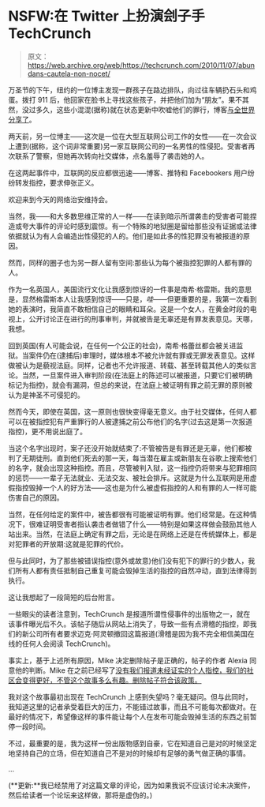 # NSFW:在 Twitter 上扮演刽子手 TechCrunch

> 原文：<https://web.archive.org/web/https://techcrunch.com/2010/11/07/abundans-cautela-non-nocet/>

万圣节的下午，纽约的一位博主发现一群孩子在路边排队，向过往车辆扔石头和鸡蛋。拨打 911 后，他回家在脸书上寻找这些孩子，并把他们加为“朋友”。果不其然，没过多久，这些小混混(据称)就在状态更新中吹嘘他们的罪行，博客[与全世界分享了](https://web.archive.org/web/20230220191527/http://www.gerritsenbeach.net/2010/11/01/no-police-response-despite-massive-damage-by-local-teens/)。

两天前，另一位博主——这次是一位在大型互联网公司工作的女性——在一次会议上遭到(据称，这个词非常重要)另一家互联网公司的一名男性的性侵犯。受害者再次联系了警察，但她再次转向社交媒体，点名羞辱了袭击她的人。

在这两起事件中，互联网的反应都很迅速——博客、推特和 Facebookers 用户纷纷转发指控，要求伸张正义。

欢迎来到今天的网络治安维持会。

当然，我——和大多数思维正常的人一样——在读到暗示所谓袭击的受害者可能捏造或夸大事件的评论时感到震惊。有一个特殊的地狱圈是留给那些没有证据或法律依据就认为有人会编造出性侵犯的人的。他们是如此多的性犯罪没有被报道的原因。

然而，同样的圈子也为另一群人留有空间:那些认为每个被指控犯罪的人都有罪的人。

作为一名英国人，美国流行文化让我感到惊讶的一件事是南希·格雷斯。我的意思是，显然格雷斯本人让我感到惊讶——只是，*哇*——但更重要的是，我第一次看到她的表演时，我简直不敢相信自己的眼睛和耳朵。这是一个女人，在黄金时段的电视上，公开讨论正在进行的刑事审判，并就被告是无辜还是有罪发表意见。天哪，我想。

回到英国(有人可能会说，在任何一个公正的社会)，南希·格蕾丝都会被关进监狱。当案件仍在(逮捕后)审理时，媒体根本不被允许就有罪或无罪发表意见。这样做被认为是藐视法庭。同样，记者也不允许报道、转载、甚至转载其他人的类似言论。当然，一旦案件进入审判阶段(在法庭上的陈述可以被报道，只要它们被明确标记为指控)，就会有漏洞，但总的来说，在法庭上被证明有罪之前无罪的原则被认为是神圣不可侵犯的。

然而今天，即使在英国，这一原则也很快变得毫无意义。由于社交媒体，任何人都可以在被指控犯有严重罪行的人被逮捕之前公布他们的名字(过去这是第一次报道指控)，更不用说出庭了。

当这个名字出现时，案子还没开始就结束了:不管被告是有罪还是无辜，他们都被判了无期徒刑。直到他们死去的那一天，每当潜在雇主或新朋友在谷歌上搜索他们的名字，就会出现这种指控。而且，尽管被判入狱，这一指控仍将带来与犯罪相同的惩罚——一辈子无法就业、无法交友、被社会排斥。这就是为什么互联网是用虚假指控毁掉一个人的好方法——这也是为什么被虚假指控的人和有罪的人一样可能伤害自己的原因。

当然，在任何给定的案件中，被告都很有可能被证明有罪。他们经常是。在这种情况下，很难证明受害者指认袭击者做错了什么——特别是如果这样做会鼓励其他人站出来。当然，在法庭上确定有罪之后，无论是在网络上还是在传统媒体上，都是对犯罪者的开放期:这就是犯罪的代价。

但与此同时，为了那些被错误指控(意外或故意)他们没有犯下的罪行的少数人，我们所有人都有责任抵制自己重复可能会毁掉生活的指控的自然冲动，直到法律得到执行。

这让我想起了一段简短的后台附言。

一些眼尖的读者注意到，TechCrunch 是报道所谓性侵事件的出版物之一，就在该事件曝光后不久。该帖子随后从网站上消失了，导致一些有点滑稽的指控，即我们的新公司所有者要求迈克·阿灵顿撤回这篇报道(滑稽是因为我不完全相信美国在线的任何人会阅读 TechCrunch)。

事实上，基于上述所有原因，Mike 决定删除帖子是正确的，帖子的作者 Alexia 同意他的判断。Mike 在之前已经写了[没有我们报道未经证实的个人指控，我们的社区会变得更好，不管这个故事多么有趣。删除帖子符合该政策。](https://web.archive.org/web/20230220191527/https://techcrunch.com/2010/07/11/elon-musk-why-owen-thomas-is-silicon-valleys-jayson-blair/)

我对这个故事最初出现在 TechCrunch 上感到失望吗？毫无疑问。但与此同时，我知道这里的记者承受着巨大的压力，不能错过故事，而且不可能每次都做对。在最好的情况下，希望像这样的事件能让每个人在发布可能会毁掉生活的东西之前暂停一段时间。

不过，最重要的是，我为这样一份出版物感到自豪，它在知道自己是对的时候坚定地坚持自己的立场，但在知道自己不是对的时候却有足够的勇气做正确的事情。

…

(**更新:**我已经禁用了对这篇文章的评论，因为如果我说不应该讨论未决案件，然后给读者一个论坛来这样做，那将是虚伪的。)